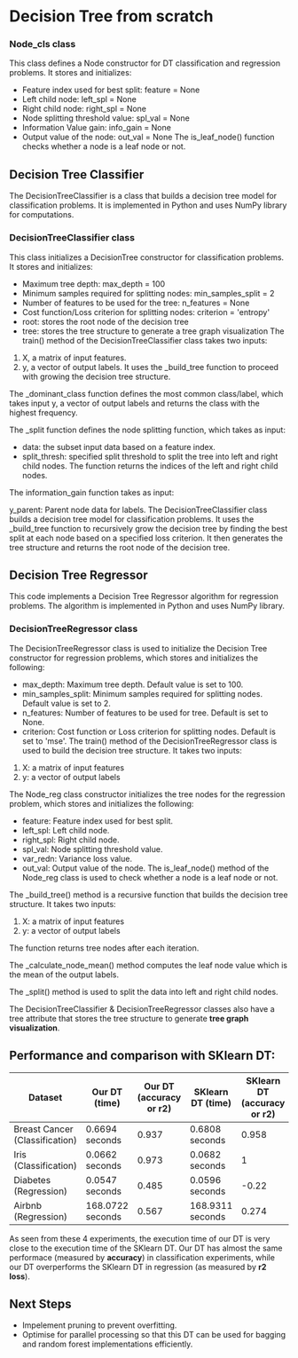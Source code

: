 # Decision Tree from scratch

### Node_cls class
This class defines a Node constructor for DT classification and regression problems. It stores and initializes:

* Feature index used for best split: feature = None
* Left child node: left_spl = None
* Right child node: right_spl = None
* Node splitting threshold value: spl_val = None
* Information Value gain: info_gain = None
* Output value of the node: out_val = None
The is_leaf_node() function checks whether a node is a leaf node or not.

## Decision Tree Classifier

The DecisionTreeClassifier is a class that builds a decision tree model for classification problems. It is implemented in Python and uses NumPy library for computations.



### DecisionTreeClassifier class
This class initializes a DecisionTree constructor for classification problems. It stores and initializes:

* Maximum tree depth: max_depth = 100
* Minimum samples required for splitting nodes: min_samples_split = 2
* Number of features to be used for the tree: n_features = None
* Cost function/Loss criterion for splitting nodes: criterion = 'entropy'
* root: stores the root node of the decision tree
* tree: stores the tree structure to generate a tree graph visualization
The train() method of the DecisionTreeClassifier class takes two inputs:

1. X, a matrix of input features.
2. y, a vector of output labels.
It uses the _build_tree function to proceed with growing the decision tree structure.

The _dominant_class function defines the most common class/label, which takes input y, a vector of output labels and returns the class with the highest frequency.

The _split function defines the node splitting function, which takes as input:

* data: the subset input data based on a feature index.
* split_thresh: specified split threshold to split the tree into left and right child nodes.
The function returns the indices of the left and right child nodes.

The information_gain function takes as input:

y_parent: Parent node data for labels.
The DecisionTreeClassifier class builds a decision tree model for classification problems. It uses the _build_tree function to recursively grow the decision tree by finding the best split at each node based on a specified loss criterion. It then generates the tree structure and returns the root node of the decision tree.

## Decision Tree Regressor
This code implements a Decision Tree Regressor algorithm for regression problems. The algorithm is implemented in Python and uses NumPy library.

### DecisionTreeRegressor class
The DecisionTreeRegressor class is used to initialize the Decision Tree constructor for regression problems, which stores and initializes the following:


* max_depth: Maximum tree depth. Default value is set to 100.
* min_samples_split: Minimum samples required for splitting nodes. Default value is set to 2.
* n_features: Number of features to be used for tree. Default is set to None.
* criterion: Cost function or Loss criterion for splitting nodes. Default is set to 'mse'.
The train() method of the DecisionTreeRegressor class is used to build the decision tree structure. It takes two inputs:

1. X: a matrix of input features
2. y: a vector of output labels


The Node_reg class constructor initializes the tree nodes for the regression problem, which stores and initializes the following:

* feature: Feature index used for best split.
* left_spl: Left child node.
* right_spl: Right child node.
* spl_val: Node splitting threshold value.
* var_redn: Variance loss value.
* out_val: Output value of the node.
The is_leaf_node() method of the Node_reg class is used to check whether a node is a leaf node or not.

The _build_tree() method is a recursive function that builds the decision tree structure. It takes two inputs:

1. X: a matrix of input features
2. y: a vector of output labels

The function returns tree nodes after each iteration.

The _calculate_node_mean() method computes the leaf node value which is the mean of the output labels.

The _split() method is used to split the data into left and right child nodes.

The DecisionTreeClassifier & DecisionTreeRegressor classes also have a tree attribute that stores the tree structure to generate **tree graph visualization**.

## Performance and comparison with SKlearn DT:

| Dataset                        	| Our DT (time)    	| Our DT (accuracy or r2) 	| SKlearn DT (time) 	| SKlearn DT (accuracy or r2) 	|
|--------------------------------	|------------------	|-------------------------	|-------------------	|-----------------------------	|
| Breast Cancer (Classification) 	| 0.6694 seconds   	| 0.937                   	| 0.6808 seconds    	| 0.958                       	|
| Iris (Classification)          	| 0.0662 seconds   	| 0.973                   	| 0.0682 seconds    	| 1                           	|
| Diabetes (Regression)          	| 0.0547 seconds   	| 0.485                   	| 0.0596 seconds    	| -0.22                       	|
| Airbnb (Regression)            	| 168.0722 seconds 	| 0.567                   	| 168.9311 seconds  	| 0.274                       	|

As seen from these 4 experiments, the execution time of our DT is very close to the execution time of the SKlearn DT. Our DT has almost the same performace (measured by **accuracy**) in classification experiments, while our DT overperforms the SKlearn DT in regression (as measured by **r2 loss**).

## Next Steps

* Impelement pruning to prevent overfitting.
* Optimise for parallel processing so that this DT can be used for bagging and random forest implementations efficiently.
